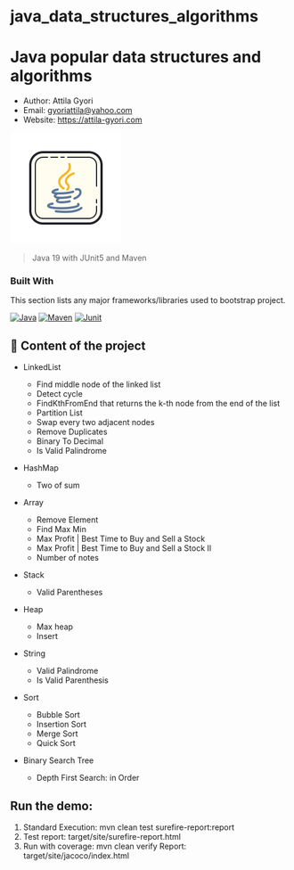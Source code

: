 # java_data_structures_algorithms

# Java popular data structures and algorithms

- Author: Attila Gyori
- Email: gyoriattila@yahoo.com
- Website: https://attila-gyori.com

![Playwright](assets/icons8-java-200.png)

> Java 19 with JUnit5 and Maven

### Built With

This section lists any major frameworks/libraries used to bootstrap project.

[![Java][Java]][Java-url]
[![Maven][Maven]][Maven-url]
[![Junit][Junit]][Junit-url]

## 🚀 Content of the project

- LinkedList
  - Find middle node of the linked list
  - Detect cycle
  - FindKthFromEnd that returns the k-th node from the end of the list
  - Partition List
  - Swap every two adjacent nodes
  - Remove Duplicates
  - Binary To Decimal
  - Is Valid Palindrome

- HashMap
    - Two of sum
- Array
    - Remove Element
    - Find Max Min
    - Max Profit | Best Time to Buy and Sell a Stock
    - Max Profit | Best Time to Buy and Sell a Stock II
    - Number of notes
- Stack
  - Valid Parentheses
- Heap
  - Max heap
  - Insert
- String
  - Valid Palindrome
  - Is Valid Parenthesis
- Sort
  - Bubble Sort
  - Insertion Sort
  - Merge Sort
  - Quick Sort
- Binary Search Tree
  - Depth First Search: in Order
## Run the demo:

1. Standard Execution:
   mvn clean test surefire-report:report
2. Test report: target/site/surefire-report.html
3. Run with coverage:  mvn clean verify
   Report: target/site/jacoco/index.html


<!-- MARKDOWN LINKS & IMAGES -->
<!-- https://www.markdownguide.org/basic-syntax/#reference-style-links -->

[Maven]: https://img.shields.io/badge/Maven-8A2BE2
[Maven-url]: https://maven.apache.org/
[Java]: https://img.shields.io/badge/Java-ED8B00?style=for-the-badge&logo=openjdk&logoColor=white
[Java-url]: https://www.java.com/en/
[Junit]: https://img.shields.io/badge/JUnit5-52AA2
[Junit-url]: https://junit.org/junit5/
